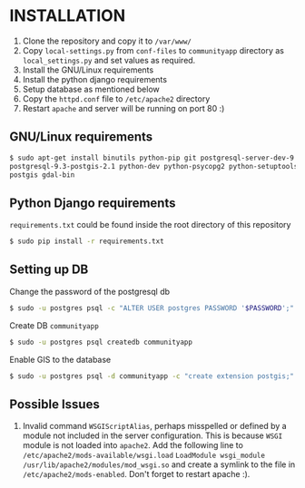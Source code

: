 INSTALLATION
============
1. Clone the repository and copy it to `/var/www/`
2. Copy `local-settings.py` from `conf-files` to `communityapp` directory as 
`local_settings.py` and set values as required.
3. Install the GNU/Linux requirements
4. Install the python django requirements
5. Setup database as mentioned below
6. Copy the `httpd.conf` file to `/etc/apache2` directory
7. Restart `apache` and server will be running on port 80 :)
## GNU/Linux requirements
```bash
$ sudo apt-get install binutils python-pip git postgresql-server-dev-9.3 
postgresql-9.3-postgis-2.1 python-dev python-psycopg2 python-setuptools
postgis gdal-bin
```
## Python Django requirements
`requirements.txt` could be found inside the root directory of this repository
```bash
$ sudo pip install -r requirements.txt
```
## Setting up DB
Change the password of the postgresql db
```bash
$ sudo -u postgres psql -c "ALTER USER postgres PASSWORD '$PASSWORD';"
```
Create DB `communityapp`
```bash
$ sudo -u postgres psql createdb communityapp
```
Enable GIS to the database
```bash
$ sudo -u postgres psql -d communityapp -c "create extension postgis;"
```
## Possible Issues
1. Invalid command `WSGIScriptAlias`, perhaps misspelled or defined by a 
module not included in the server configuration.
This is because `WSGI` module is not loaded into `apache2`. Add the 
following line to `/etc/apache2/mods-available/wsgi.load`
`LoadModule wsgi_module /usr/lib/apache2/modules/mod_wsgi.so` and create
a symlink to the file in `/etc/apache2/mods-enabled`. Don't forget to 
restart apache :).
